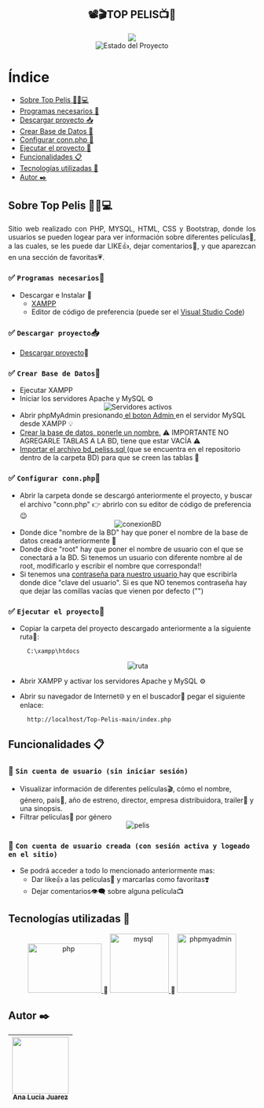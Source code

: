 <section align="center">
    <h1 align="center">📽️🎬TOP PELIS📺🍿</h1>
    <img src="https://i.pinimg.com/originals/5d/97/9d/5d979dec7f3ff0c36421af0def2c340e.jpg">
   <section align="center">
        <img src="https://img.shields.io/badge/STATE-FINISHED-green" alt="Estado del Proyecto">
   </section>
</section>


# Índice
- [Sobre Top Pelis :movie_camera::fries::computer:](#sobre-top-pelis-movie_camerafriescomputer)
- [Programas necesarios :memo:](#white_check_mark-programas-necesariosmemo)
- [Descargar proyecto :inbox_tray:](#white_check_mark-descargar-proyectoinbox_tray) 
- [Crear Base de Datos :wrench:](#white_check_mark-crear-base-de-datoswrench)
- [Configurar conn.php :nut_and_bolt:](#white_check_mark-configurar-connphpnut_and_bolt)
- [Ejecutar el proyecto :rocket:](#white_check_mark-ejecutar-el-proyectorocket)
- [Funcionalidades :clipboard:](#funcionalidades-clipboard)
- [Tecnologías utilizadas :hammer:](#tecnologías-utilizadas-hammer)
- [Autor :black_nib:](#autor-black_nib)


## Sobre Top Pelis :movie_camera::fries::computer:
<p align="justify">
  Sitio web realizado con PHP, MYSQL, HTML, CSS y Bootstrap, donde los usuarios se pueden logear para ver información sobre diferentes películas🎦, a las cuales, se les puede dar LIKE👍, dejar comentarios💬, y que aparezcan en una sección de favoritas💗.
</p>


### :white_check_mark: `Programas necesarios`:memo:
- Descargar e Instalar :arrow_down_small: 
  - <a href="https://www.apachefriends.org/es/index.html" target="_blank"> 
        XAMPP
    </a> 
  - Editor de código de preferencia (puede ser el <a href="https://visualstudio.microsoft.com/es/" target="_blank"> Visual Studio Code</a>) 

### :white_check_mark: `Descargar proyecto`:inbox_tray:
- [Descargar proyecto](https://github.com/manita02/Top-Pelis/archive/refs/heads/main.zip):anger:


### :white_check_mark: `Crear Base de Datos`:wrench: 
- Ejecutar XAMPP
- Iniciar los servidores Apache y MySQL ⚙️
  <section align="center">
       <img src="https://upload.wikimedia.org/wikipedia/commons/d/de/XAMPP_Windows_10.PNG" alt="Servidores activos">
  </section>
- Abrir phpMyAdmin presionando<a href="https://www.youtube.com/watch?v=giCmjKBmK6A" target="_blank"> el boton Admin </a>en el servidor MySQL desde XAMPP :bulb: 
- <a href="https://disenowebakus.net/crear-una-base-de-datos-phpmyadmin-mysql-php.php" target="_blank"> Crear la base de datos, ponerle un nombre.</a> ⚠️ IMPORTANTE NO AGREGARLE TABLAS A LA BD, tiene que estar VACÍA ⚠️  
- <a href="https://help.one.com/hc/es/articles/115005588189--C%C3%B3mo-importar-una-base-de-datos-a-phpMyAdmin-" target="_blank"> Importar el archivo bd_peliss.sql </a>(que se encuentra en el repositorio dentro de la carpeta BD) para que se creen las tablas :triangular_flag_on_post: 


### :white_check_mark: `Configurar conn.php`:nut_and_bolt:
- Abrir la carpeta donde se descargó anteriormente el proyecto, y buscar el archivo "conn.php" 👉 abrirlo con su editor de código de preferencia😉
  <section align="center">
    <img src="https://imgfz.com/i/gmV3J5X.jpeg" alt="conexionBD">
  </section>
- Donde dice "nombre de la BD" hay que poner el nombre de la base de datos creada anteriormente :link:
- Donde dice "root" hay que poner el nombre de usuario con el que se conectará a la BD. Si tenemos un usuario con diferente nombre al de root, modificarlo y escribir el nombre que corresponda:bangbang: 
- Si tenemos una <a href="https://www.mclibre.org/consultar/webapps/lecciones/phpmyadmin-1-soluciones.html" target="_blank"> contraseña para nuestro usuario </a> hay que escribirla donde dice "clave del usuario". Si es que NO tenemos contraseña hay que dejar las comillas vacías que vienen por defecto ("")
    

### :white_check_mark: `Ejecutar el proyecto`:rocket:
- Copiar la carpeta del proyecto descargado anteriormente a la siguiente ruta📌: 
  ```
    C:\xampp\htdocs
  ```
  <section align="center">
    <img src="https://imgfz.com/i/7Ll3oVI.jpeg" alt="ruta">
  </section>

 - Abrir XAMPP y activar los servidores Apache y MySQL ⚙️
 - Abrir su navegador de Internet🌐 y en el buscador🔎 pegar el siguiente enlace: 
    ```
      http://localhost/Top-Pelis-main/index.php
    ```


## Funcionalidades :clipboard:
### :red_circle: `Sin cuenta de usuario (sin iniciar sesión)`
- Visualizar información de diferentes películas🎬, cómo el nombre, género, país🏁, año de estreno, director, empresa distribuidora, trailer🎥 y una sinopsis. 
- Filtrar películas📼 por género
  <section align="center">
    <img src="https://play-lh.googleusercontent.com/5UmiKCiL3tCpKtClWGXazB45bjA_gp0h_1DoRRgg1DXmj1zqWceAz-elMaIMiZgxKHU" alt="pelis">
  </section>
### :large_blue_circle: `Con cuenta de usuario creada (con sesión activa y logeado en el sitio) `
- Se podrá acceder a todo lo mencionado anteriormente mas:
	- Dar like👍 a las películas🍿 y marcarlas como favoritas❣️
	- Dejar comentarios👁️‍🗨️ sobre alguna película📺


## Tecnologías utilizadas :hammer:
<section align="center">
<a href="https://www.php.net/manual/es/intro-whatis.php" target="_blank"> <img src="https://upload.wikimedia.org/wikipedia/commons/thumb/2/27/PHP-logo.svg/2560px-PHP-logo.svg.png" alt="php" width="150" height="100"/> </a> 📣
<a href="https://www.ionos.es/digitalguide/servidores/know-how/que-es-mysql/#:~:text=MySQL%20es%20un%20sistema%20de,por%20ejemplo%2C%20WordPress%20y%20TYPO3." target="_blank"> <img class="img" src="https://styles.redditmedia.com/t5_2qm6k/styles/communityIcon_dhjr6guc03x51.png" alt="mysql" width="120" height="120"/> </a> 📣
<a href="https://www.phpmyadmin.net/" target="_blank"> <img class="img" src="https://www.techspot.com/images2/downloads/topdownload/2014/05/phpMyAdmin.png" alt="phpmyadmin" width="120" height="120"/> </a>
</section>


## Autor :black_nib:
| [<img src="https://i.pinimg.com/564x/c3/f6/16/c3f6166d32ceae00cf83f2e900011219.jpg" width=115><br><sub>Ana Lucia Juarez</sub>](https://github.com/manita02) | 
| :---: |
